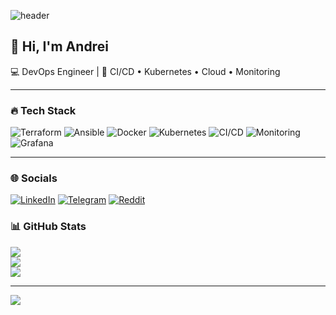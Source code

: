 ![header](https://capsule-render.vercel.app/api?type=waving&color=gradient&height=210&section=header&text=DevOps%20Engineer&fontSize=38&animation=fadeIn)
## 👋 Hi, I'm Andrei 
💻 DevOps Engineer | 🚀 CI/CD • Kubernetes • Cloud • Monitoring

---

### 🔥 Tech Stack
![Terraform](https://img.shields.io/badge/IaC-Terraform-623CE4?logo=terraform)
![Ansible](https://img.shields.io/badge/Automation-Ansible-EE0000?logo=ansible)
![Docker](https://img.shields.io/badge/Containers-Docker-2496ED?logo=docker)
![Kubernetes](https://img.shields.io/badge/Orchestration-Kubernetes-326CE5?logo=kubernetes)
![CI/CD](https://img.shields.io/badge/CI/CD-GitHub_Actions-2088FF?logo=githubactions)
![Monitoring](https://img.shields.io/badge/Monitoring-Prometheus-E6522C?logo=prometheus)
![Grafana](https://img.shields.io/badge/Monitoring-Grafana-F46800?logo=grafana)

---

### 🌐 Socials
[![LinkedIn](https://img.shields.io/badge/LinkedIn-%230077B5.svg?logo=linkedin&logoColor=white)](https://linkedin.com/in/andrei-bychkov-166b14109)
[![Telegram](https://img.shields.io/badge/-telegram-red?color=white&logo=telegram&logoColor=blue)](https://t.me/veneklasen)
[![Reddit](https://img.shields.io/badge/Reddit-%23FF4500.svg?logo=Reddit&logoColor=white)](https://reddit.com/user/veneklasen)

### 📊 GitHub Stats
![](https://github-readme-stats.vercel.app/api?username=AndreyVnk&theme=gruvbox&hide_border=false&include_all_commits=false&count_private=false)<br/>
![](https://github-readme-streak-stats.herokuapp.com/?user=AndreyVnk&theme=gruvbox&hide_border=false)<br/>
![](https://github-readme-stats.vercel.app/api/top-langs/?username=AndreyVnk&theme=gruvbox&hide_border=false&include_all_commits=false&count_private=false&layout=compact)

---
[![](https://visitcount.itsvg.in/api?id=AndreyVnk&icon=6&color=7)](https://visitcount.itsvg.in)

<!-- Proudly created with GPRM ( https://gprm.itsvg.in ) -->

